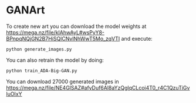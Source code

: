 # GANArt

To create new art you can download the model weights at https://mega.nz/file/kIAhwAyL#wsPyY8-BPnpqNQjGN2B7HiSQlCNvlNhWwT5Mo_zqVTI and execute:

```
python generate_images.py
```

You can also retrain the model by doing:

```
python train_ADA-Big-GAN.py
```

You can download 27000 generated images in https://mega.nz/file/NE4GlSAZ#afyDuf6Al8aYzQglqCLcoi4T0_r4C1QzuTiGvluOIxY
